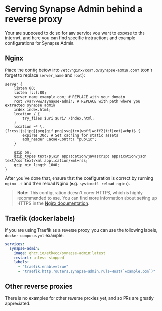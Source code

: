 # Serving Synapse Admin behind a reverse proxy

Your are supposed to do so for any service you want to expose to the internet,
and here you can find specific instructions and example configurations for Synapse Admin.

## Nginx

Place the config below into `/etc/nginx/conf.d/synapse-admin.conf` (don't forget to replace `server_name` and `root`):

```nginx
server {
    listen 80;
    listen [::]:80;
    server_name example.com; # REPLACE with your domain
    root /var/www/synapse-admin; # REPLACE with path where you extracted synapse admin
    index index.html;
    location / {
        try_files $uri $uri/ /index.html;
    }
    location ~* \.(?:css|js|jpg|jpeg|gif|png|svg|ico|woff|woff2|ttf|eot|webp)$ {
        expires 30d; # Set caching for static assets
        add_header Cache-Control "public";
    }

    gzip on;
    gzip_types text/plain application/javascript application/json text/css text/xml application/xml+rss;
    gzip_min_length 1000;
}
```

After you've done that, ensure that the configuration is correct by running `nginx -t` and then reload Nginx
(e.g. `systemctl reload nginx`).

> **Note:** This configuration doesn't cover HTTPS, which is highly recommended to use. You can find more information
about setting up HTTPS in the [Nginx documentation](https://nginx.org/en/docs/http/configuring_https_servers.html).

## Traefik (docker labels)

If you are using Traefik as a reverse proxy, you can use the following labels, `docker-compose.yml` example:

```yaml
services:
  synapse-admin:
    image: ghcr.io/etkecc/synapse-admin:latest
    restart: unless-stopped
    labels:
      - "traefik.enable=true"
      - "traefik.http.routers.synapse-admin.rule=Host(`example.com`)"
```

## Other reverse proxies

There is no examples for other reverse proxies yet, and so PRs are greatly appreciated.
